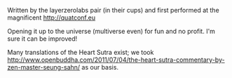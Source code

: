 Written by the layerzerolabs pair (in their cups) and first performed at the magnificent http://quatconf.eu

Opening it up to the universe (multiverse even) for fun and no profit. I'm sure it can be improved!

Many translations of the Heart Sutra exist; we took http://www.openbuddha.com/2011/07/04/the-heart-sutra-commentary-by-zen-master-seung-sahn/ as our basis.

